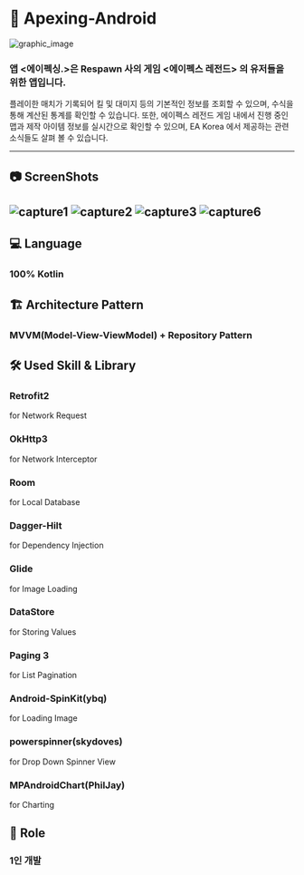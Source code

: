# 🔫 Apexing-Android

![graphic_image](https://user-images.githubusercontent.com/82919343/159918344-ae34f768-758f-4ac0-8260-89e4f369a332.png)

### 앱 **<에이펙싱.>은 Respawn 사의 게임 <에이펙스 레전드> 의 유저들을 위한 앱입니다.**


플레이한 매치가 기록되어 킬 및 대미지 등의 기본적인 정보를 조회할 수 있으며, 수식을 통해 계산된 통계를 확인할 수 있습니다.
또한, 에이펙스 레전드 게임 내에서 진행 중인 맵과 제작 아이템 정보를 실시간으로 확인할 수 있으며, EA Korea 에서 제공하는 
관련 소식들도 살펴 볼 수 있습니다.



---
## 📷 ScreenShots
![capture1](https://user-images.githubusercontent.com/82919343/159918626-6d19defe-3755-4580-bb08-42e62e4a4af2.png)
![capture2](https://user-images.githubusercontent.com/82919343/159918633-1d6bb280-0cb7-4ff9-9639-8203b12bf10f.png)
![capture3](https://user-images.githubusercontent.com/82919343/159918637-20a44f8a-e69e-49b3-9ee8-defd480f47fc.png)
![capture6](https://user-images.githubusercontent.com/82919343/159918643-504f81f1-ac06-4072-836a-2d301d2b079c.png)
---


## 💻 Language
### 100% Kotlin

## 🏗 Architecture Pattern
### MVVM(Model-View-ViewModel) + Repository Pattern

## 🛠 Used Skill & Library
### Retrofit2 
for Network Request
### OkHttp3 
for Network Interceptor
### Room 
for Local Database
### Dagger-Hilt 
for Dependency Injection
### Glide 
for Image Loading
### DataStore 
for Storing Values
### Paging 3 
for List Pagination
### Android-SpinKit(ybq)
for Loading Image
### powerspinner(skydoves)
for Drop Down Spinner View
### MPAndroidChart(PhilJay)
for Charting

## 📢 Role
### 1인 개발

